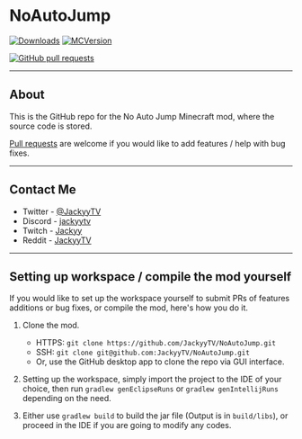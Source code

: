 # NoAutoJump
[![Downloads](http://cf.way2muchnoise.eu/full_282099_downloads.svg)](https://www.curseforge.com/minecraft/mc-mods/no-auto-jump) [![MCVersion](http://cf.way2muchnoise.eu/versions/282099.svg)](https://www.curseforge.com/minecraft/mc-mods/no-auto-jump)

[![GitHub pull requests](https://img.shields.io/github/issues-pr/JackyyTV/NoAutoJump.svg)](https://github.com/JackyyTV/NoAutoJump/pulls)

---

## About

This is the GitHub repo for the No Auto Jump Minecraft mod, where the source code is stored.

[Pull requests](https://github.com/JackyyTV/NoAutoJump/pulls) are welcome if you would like to add features / help with bug fixes.

---

## Contact Me

- Twitter - [@JackyyTV](https://twitter.com/JackyyTV)
- Discord - [jackyytv](https://jackyy.hk/discord)
- Twitch - [Jackyy](https://www.twitch.tv/jackyy)
- Reddit - [JackyyTV](https://www.reddit.com/message/compose/?to=JackyyTV)

---

## Setting up workspace / compile the mod yourself

If you would like to set up the workspace yourself to submit PRs of features additions or bug fixes, or compile the mod, here's how you do it.

1. Clone the mod.
    - HTTPS: `git clone https://github.com/JackyyTV/NoAutoJump.git`
    - SSH: `git clone git@github.com:JackyyTV/NoAutoJump.git`
    - Or, use the GitHub desktop app to clone the repo via GUI interface.

2. Setting up the workspace, simply import the project to the IDE of your choice, then run `gradlew genEclipseRuns` or `gradlew genIntellijRuns` depending on the need.

3. Either use `gradlew build` to build the jar file (Output is in `build/libs`), or proceed in the IDE if you are going to modify any codes.
